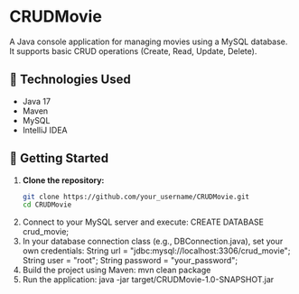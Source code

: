 # CRUDMovie

A Java console application for managing movies using a MySQL database. It supports basic CRUD operations (Create, Read, Update, Delete).

## 🔧 Technologies Used

- Java 17
- Maven
- MySQL
- IntelliJ IDEA

## 🚀 Getting Started

1. **Clone the repository:**
   ```bash
   git clone https://github.com/your_username/CRUDMovie.git
   cd CRUDMovie
   
2. Connect to your MySQL server and execute:
CREATE DATABASE crud_movie;
3. In your database connection class (e.g., DBConnection.java), set your own credentials:
String url = "jdbc:mysql://localhost:3306/crud_movie";
String user = "root";
String password = "your_password";
4. Build the project using Maven: 
mvn clean package
5. Run the application:
java -jar target/CRUDMovie-1.0-SNAPSHOT.jar

